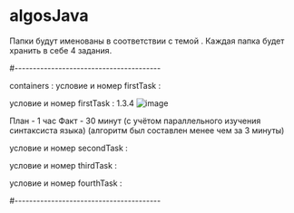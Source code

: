 # algosJava
Папки будут именованы в соответствии с темой .
Каждая папка будет хранить в себе 4 задания.

#----------------------------------------

containers :
условие и номер firstTask : 

условие и номер firstTask :  1.3.4
![image](https://github.com/user-attachments/assets/4e9bd21a-9be7-4046-9ddf-e9ad11be3b03)

План - 1 час 
Факт - 30 минут
(с учётом параллельного изучения синтаксиста языка)
(алгоритм был составлен менее чем за 3 минуты)


условие и номер secondTask :



условие и номер thirdTask :



условие и номер fourthTask :




#----------------------------------------





